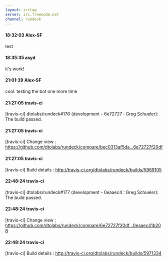 ```yaml
---
layout: irclog
server: irc.freenode.net
channel: rundeck
---
```


#### 18:32:03 Alex-SF
 test
#### 18:35:35 asyd
 it's work!
#### 21:01:39 Alex-SF
 cool. testing the bot one more time
#### 21:27:05 travis-ci
 \[travis-ci\] dtolabs/rundeck#176 (development - 6e72727 : Greg Schueler): The build passed.
#### 21:27:05 travis-ci
 \[travis-ci\] Change view : https://github.com/dtolabs/rundeck/compare/bec0313af5da...6e72727f20df
#### 21:27:05 travis-ci
 \[travis-ci\] Build details : http://travis-ci.org/dtolabs/rundeck/builds/5969105
#### 22:48:24 travis-ci
 \[travis-ci\] dtolabs/rundeck#177 (development - 0eaaec4 : Greg Schueler): The build passed.
#### 22:48:24 travis-ci
 \[travis-ci\] Change view : https://github.com/dtolabs/rundeck/compare/6e72727f20df...0eaaec41b208
#### 22:48:24 travis-ci
 \[travis-ci\] Build details : http://travis-ci.org/dtolabs/rundeck/builds/5971334
